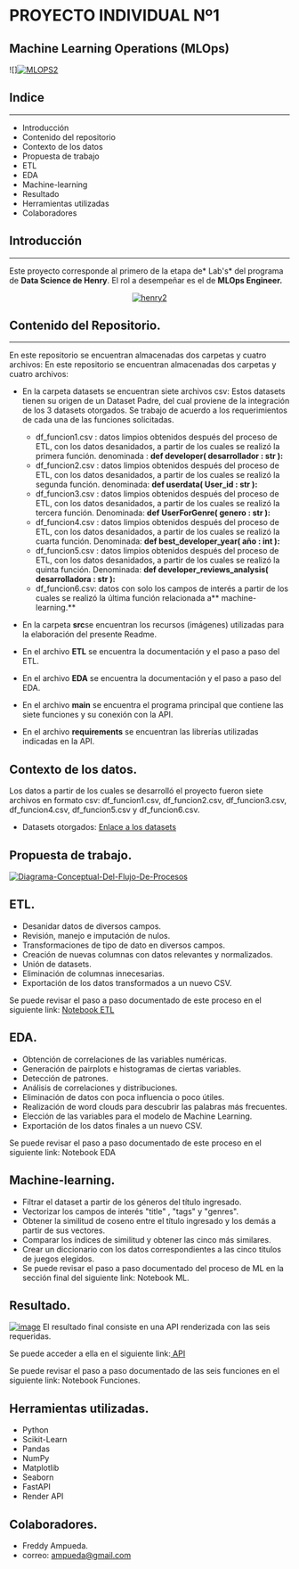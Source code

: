 
# PROYECTO INDIVIDUAL Nº1
## Machine Learning Operations (MLOps)

![]<a href='https://postimages.org/' target='_blank'><img src='https://i.postimg.cc/mD6TwLDy/MLOPS2.jpg' border='0' alt='MLOPS2'/></a>
## Indice

------------

- Introducción
- Contenido del repositorio
- Contexto de los datos
- Propuesta de trabajo
- ETL
- EDA
- Machine-learning
- Resultado
- Herramientas utilizadas
- Colaboradores

## Introducción

------------
Este proyecto corresponde al primero de la etapa de* Lab's* del programa de **Data Science de Henry**. El rol a desempeñar es el de **MLOps Engineer.**

<p align="center">
<a href='https://postimages.org/' target='_blank'><img src='https://i.postimg.cc/xCLWk9md/henry2.png' border='0' alt='henry2'/></a>
</p>

## Contenido del Repositorio.

------------
En este repositorio se encuentran almacenadas dos carpetas y cuatro archivos:
En este repositorio se encuentran almacenadas dos carpetas y cuatro archivos:
- En la carpeta datasets se encuentran siete archivos csv: Estos datasets tienen su origen de un Dataset Padre, del cual proviene de la integración de los 3 datasets otorgados.  Se trabajo de acuerdo a los requerimientos de cada una de las funciones solicitadas.

     - df_funcion1.csv : datos limpios obtenidos después del proceso de ETL, con los datos desanidados, a partir de los cuales se realizó la primera función. denominada : **def developer( desarrollador : str ):**
	 - df_funcion2.csv : datos limpios obtenidos después del proceso de ETL, con los datos desanidados, a partir de los cuales se realizó la segunda función. denominada: **def userdata( User_id : str ):**
	 - df_funcion3.csv : datos limpios obtenidos después del proceso de ETL, con los datos desanidados, a partir de los cuales se realizó la tercera función. Denominada: **def UserForGenre( genero : str ):**
	 - df_funcion4.csv : datos limpios obtenidos después del proceso de ETL, con los datos desanidados, a partir de los cuales se realizó la cuarta función. Denominada: **def best_developer_year( año : int ):**
	 - df_funcion5.csv : datos limpios obtenidos después del proceso de ETL, con los datos desanidados, a partir de los cuales se realizó la quinta función. Denominada: **def developer_reviews_analysis( desarrolladora : str ):**
	 - df_funcion6.csv: datos con solo los campos de interés a partir de los cuales se realizó la última función relacionada a** machine-learning.**


- En la carpeta **src**se encuentran los recursos (imágenes) utilizadas para la elaboración del presente Readme.
- En el archivo **ETL** se encuentra la documentación y el paso a paso del ETL.
- En el archivo **EDA** se encuentra la documentación y el paso a paso del EDA.
- En el archivo **main** se encuentra el programa principal que contiene las siete funciones y su conexión con la API.
- En el archivo **requirements** se encuentran las librerías utilizadas indicadas en la API.

## Contexto de los datos.

Los datos a partir de los cuales se desarrolló el proyecto fueron siete archivos en formato csv: df_funcion1.csv, df_funcion2.csv, df_funcion3.csv, df_funcion4.csv, df_funcion5.csv y df_funcion6.csv.

- Datasets otorgados: [Enlace a los datasets](https://drive.google.com/drive/folders/1qyq-didCwr35Q9m2BOByNjYOf4rSQiYu "dataset")


## Propuesta de trabajo.
<a href='https://postimages.org/' target='_blank'><img src='https://i.postimg.cc/NFRD7x78/Diagrama-Conceptual-Del-Flujo-De-Procesos.png' border='0' alt='Diagrama-Conceptual-Del-Flujo-De-Procesos'/></a>

## ETL.
- Desanidar datos de diversos campos.
- Revisión, manejo e imputación de nulos.
- Transformaciones de tipo de dato en diversos campos.
- Creación de nuevas columnas con datos relevantes y normalizados.
- Unión de datasets.
- Eliminación de columnas innecesarias.
- Exportación de los datos transformados a un nuevo CSV.

Se puede revisar el paso a paso documentado de este proceso en el siguiente link: [Notebook ETL](/ETL.ipynb)

## EDA.
- Obtención de correlaciones de las variables numéricas.
- Generación de pairplots e histogramas de ciertas variables.
- Detección de patrones.
- Análisis de correlaciones y distribuciones.
- Eliminación de datos con poca influencia o poco útiles.
- Realización de word clouds para descubrir las palabras más frecuentes.
- Elección de las variables para el modelo de Machine Learning.
- Exportación de los datos finales a un nuevo CSV.

Se puede revisar el paso a paso documentado de este proceso en el siguiente link: Notebook EDA

## Machine-learning.

- Filtrar el dataset a partir de los géneros del título ingresado.
- Vectorizar los campos de interés "title" , "tags" y "genres".
- Obtener la similitud de coseno entre el título ingresado y los demás a partir de sus vectores.
- Comparar los índices de similitud y obtener las cinco más similares.
- Crear un diccionario con los datos correspondientes a las cinco titulos de juegos  elegidos.
- Se puede revisar el paso a paso documentado del proceso de ML en la sección final del siguiente link: Notebook ML.

## Resultado.
<a href='https://postimg.cc/PCtnTxX9' target='_blank'><img src='https://i.postimg.cc/wjNq5ySq/image.png' border='0' alt='image'/></a>
El resultado final consiste en una API renderizada con las seis requeridas.

Se puede acceder a ella en el siguiente link:[ API](https://fastapi-5q3t.onrender.com/docs#/default " API")

Se puede revisar el paso a paso documentado de las seis funciones en el siguiente link: Notebook Funciones.

## Herramientas utilizadas.
- Python
- Scikit-Learn
- Pandas
- NumPy
- Matplotlib
- Seaborn
- FastAPI
- Render API

## Colaboradores.
- Freddy Ampueda.
- correo: ampueda@gmail.com
  
